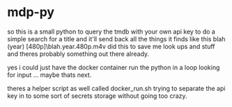 # mdp-py

so this is a small python to query the tmdb with your own api key to do a simple search for a title and it'll send back all the things it finds like this
blah (year) [480p]\blah.year.480p.m4v
did this to save me look ups and stuff and theres probably something out there already.

yes i could just have the docker container run the python in a loop looking for input ... maybe thats next.

theres a helper script as well called
  docker_run.sh
trying to separate the api key in to some sort of secrets storage without going too crazy.
